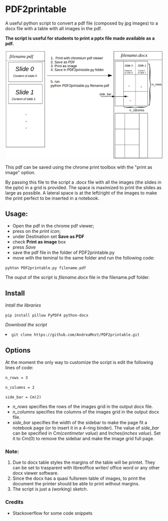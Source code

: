 # PDF2printable
A useful python script to convert a pdf file (composed by jpg images) to a docx file with a table with all images in the pdf.

**The script is useful for students to print a pptx file made available as a pdf.**

<img src = "images/script_description.png" width  = 1000></img>

This pdf can be saved using the chrome print toolbox with the "print as image" option.

By passing this file to the script a .docx file with all the images (the slides in the pptx) in a grid is provided.
The space is maximized to print the slides as large as possible.
A lateral space is at the left/right of the images to make the print perfect to be inserted in a notebook. 

## Usage:
- Open the pdf in the chrome pdf viewer;
- press on the *print icon*;
- under Destination set **Save as PDF**
- check **Print as image** box
- press *Save*
- save the pdf file in the folder of PDF2printable.py
- move with the teminal to the same folder and run the following code:

<code>pyhton PDF2printable.py filename.pdf </code>

The ouput of the script is _filename.docx_ file in the filename.pdf folder.

## Install
<em>Intall the libraries</em>

<code>pip install pillow PyPDF4 python-docx</code>

<em>Download the script</em>
<li><code>git clone https://github.com/AndreaMnzt/PDF2printable.git</code></li>

## Options
At the moment the only way to customize the script is edit the following lines of code:

<code>n_rows = 3</code>

<code>n_columns = 2</code>

<code>side_bar = Cm(2)</code>

- _n_rows_ specifies the rows of the images grid in the output docx file.
- _n_columns_ specifies the columns of the images grid in the output docx file.
- _side_bar_ specifies the width of the sidebar to make the page fit a notebook page (or to insert it in a 4-ring binder).
The value of _side_bar_ can be specified in Cm(_centimeter value_) and Inches(_inches value_). Set it to Cm(0) to remove the sidebar and make the image grid full page.

### Note:
1. Due to docx table styles the margins of the table will be printet. They can be set to trasparent with libreoffice writer/ office word or any other docx viewer software.
2. Since the docx has a quasi fullsreen table of images, to print the document the printer should be able to print without margins.
2. The script is just a (working) sketch.

### Credits
- Stackoverflow for some code snippets
